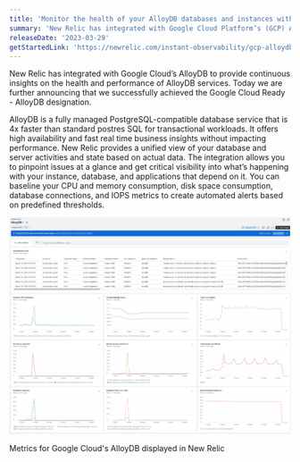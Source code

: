 ```yaml
---
title: 'Monitor the health of your AlloyDB databases and instances with New Relic'
summary: 'New Relic has integrated with Google Cloud Platform’s (GCP) AlloyDB to provide continuous insights on the health and performance of AlloyDB services'
releaseDate: '2023-03-29'
getStartedLink: 'https://newrelic.com/instant-observability/gcp-alloydb'
---
```


New Relic has integrated with Google Cloud’s AlloyDB to provide continuous insights on the health and performance of AlloyDB services. Today we are further announcing that we successfully achieved the Google Cloud Ready - AlloyDB designation.  

AlloyDB is a fully managed PostgreSQL-compatible database service that is 4x faster than standard postres SQL for transactional workloads. It offers high availability and fast real time business insights without impacting performance. New Relic provides a unified view of your database and server activities and state based on actual data. The integration allows you to pinpoint issues at a glance and get critical visibility into what’s happening with your instance, database, and applications that depend on it. You can baseline your CPU and memory consumption, disk space consumption, database connections, and IOPS metrics to create automated alerts based on predefined thresholds.

![Metrics for Google Cloud's AlloyDB displayed in New Relic](./images/AlloyDBDashboard.png "Metrics for Google Cloud's AlloyDB displayed in New Relic")
<figcaption>Metrics for Google Cloud's AlloyDB displayed in New Relic</figcaption>
